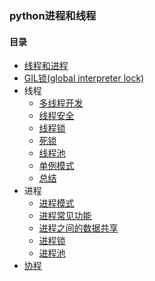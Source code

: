 ### python进程和线程
#### 目录
* [线程和进程](https://github.com/skp-ops/coding_interviews/blob/main/%E5%A4%9A%E4%BB%BB%E5%8A%A1/%E6%A6%82%E8%BF%B0/%E5%B9%B6%E5%8F%91%E7%BC%96%E7%A8%8B.py)
* [GIL锁(global interpreter lock)](https://github.com/skp-ops/coding_interviews/blob/main/%E5%A4%9A%E4%BB%BB%E5%8A%A1/%E6%A6%82%E8%BF%B0/GIL%E9%94%81.py)
* 线程
  * [多线程开发](https://github.com/skp-ops/coding_interviews/blob/main/%E5%A4%9A%E4%BB%BB%E5%8A%A1/%E7%BA%BF%E7%A8%8B/%E5%A4%9A%E7%BA%BF%E7%A8%8B%E5%BC%80%E5%8F%91.py)
  * [线程安全](https://github.com/skp-ops/coding_interviews/blob/main/%E5%A4%9A%E4%BB%BB%E5%8A%A1/%E7%BA%BF%E7%A8%8B/%E7%BA%BF%E7%A8%8B%E5%AE%89%E5%85%A8.py)
  * [线程锁](https://github.com/skp-ops/coding_interviews/blob/main/%E5%A4%9A%E4%BB%BB%E5%8A%A1/%E7%BA%BF%E7%A8%8B/%E7%BA%BF%E7%A8%8B%E9%94%81.py)
  * [死锁]()
  * [线程池]()
  * [单例模式]()
  * [总结]()
* 进程
  * [进程模式]()
  * [进程常见功能]()
  * [进程之间的数据共享]()
  * [进程锁]()
  * [进程池]()
* [协程]()